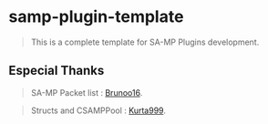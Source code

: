 # samp-plugin-template
> This is a complete template for SA-MP Plugins development.

## Especial Thanks
> SA-MP Packet list : [Brunoo16](https://github.com/Brunoo16/samp-packet-list).

> Structs and CSAMPPool : [Kurta999](https://github.com/kurta999/YSF).